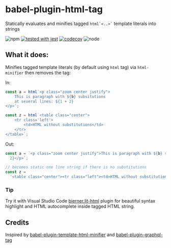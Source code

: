 # babel-plugin-html-tag

Statically evaluates and minifies tagged `` html`<..>` `` template literals into strings

![npm](https://img.shields.io/npm/v/babel-plugin-html-tag.svg)
[![tested with jest](https://img.shields.io/badge/tested_with-jest-99424f.svg)](https://github.com/facebook/jest) [![codecov](https://codecov.io/gh/tinovyatkin/babel-plugin-html-tag/branch/master/graph/badge.svg)](https://codecov.io/gh/tinovyatkin/babel-plugin-html-tag)
![node](https://img.shields.io/node/v/babel-plugin-html-tag.svg)

## What it does:

Minifies tagged template literals (by default using `html` tag) via `html-minifier` then removes the tag:

In:

```js
const a = html`<p class="zoom center justify">
    This is paragraph with ${b} subsitutions 
    at several lines: ${1 + 2}
</p>`;

const z = html`<table class="center">
    <tr class='left'>
        <td>HTML without substitutions</td>
    </tr>
</table>`;
```

Out:

```js
const a = `<p class="zoom center justify">This is paragraph with ${b} subsitutions at several lines: ${1 +
  2}</p>`;

// becomes static one line string if there is no substitutions
const z =
  '<table class="center"><tr class="left"><td>HTML without substitutions</td></tr></table>';
```

### Tip

Try it with Visual Studio Code [bierner.lit-html](https://marketplace.visualstudio.com/items?itemName=bierner.lit-html) plugin for beautiful syntax highlight and HTML autocomplete inside tagged HTML string.

## Credits

Inspired by [babel-plugin-template-html-minifier](https://github.com/goto-bus-stop/babel-plugin-template-html-minifier) and [babel-plugin-graphql-tag](https://github.com/gajus/babel-plugin-graphql-tag)
